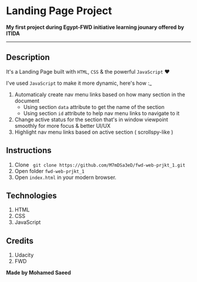 # Landing Page Project

**My first project during Egypt-FWD initiative learning jounary offered by ITIDA**

---
## Description
It's a Landing Page built with `HTML`, `CSS` & the powerful `JavaScript` ♥

I've used `JavaScript` to make it more dynamic, here's how :\_

1.  Automaticaly create nav menu links based on how many section in the document
    - Using section `data` attribute to get the name of the section
    - Using section `id` attribute to help nav menu links to navigate to it
2.  Change active status for the section that's in window viewpoint smoothly for more focus & better UI/UX
3.  Highlight nav menu links based on active section ( scrollspy-like )

## Instructions
1. Clone ` git clone https://github.com/M7mDSa3eD/fwd-web-prjkt_1.git`
2. Open folder `fwd-web-prjkt_1`
3. Open `index.html` in your modern browser.

## Technologies
1. HTML
2. CSS
3. JavaScript

## Credits
1. Udacity
2. FWD

**Made by Mohamed Saeed**
